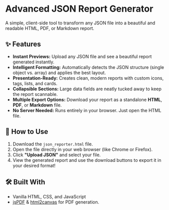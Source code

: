 # Advanced JSON Report Generator

A simple, client-side tool to transform any JSON file into a beautiful and readable HTML, PDF, or Markdown report.



## ✨ Features

-   **Instant Previews:** Upload any JSON file and see a beautiful report generated instantly.
-   **Intelligent Formatting:** Automatically detects the JSON structure (single object vs. array) and applies the best layout.
-   **Presentation-Ready:** Creates clean, modern reports with custom icons, tags, lists, and cards.
-   **Collapsible Sections:** Large data fields are neatly tucked away to keep the report scannable.
-   **Multiple Export Options:** Download your report as a standalone **HTML**, **PDF**, or **Markdown** file.
-   **No Server Needed:** Runs entirely in your browser. Just open the HTML file.

## 🚀 How to Use

1.  Download the `json_reporter.html` file.
2.  Open the file directly in your web browser (like Chrome or Firefox).
3.  Click **"Upload JSON"** and select your file.
4.  View the generated report and use the download buttons to export it in your desired format!


## 🛠️ Built With

-   Vanilla HTML, CSS, and JavaScript
-   [jsPDF](https://github.com/parallax/jsPDF) & [html2canvas](https://html2canvas.hertzen.com/) for PDF generation.
